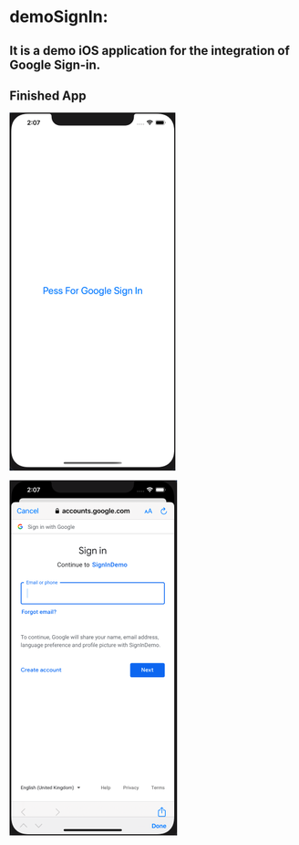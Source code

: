 # demoSignIn:

## It is a demo iOS application for the integration of Google Sign-in.

## Finished App
![Finished App](https://github.com/DhrubojyotiBis1/demoSignIn/blob/master/Screenshot%202020-03-25%20at%202.07.26%20AM.png)

![Finished App](https://github.com/DhrubojyotiBis1/demoSignIn/blob/master/Screenshot%202020-03-25%20at%202.07.55%20AM.png)



